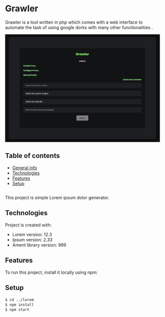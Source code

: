 # Grawler
Grawler is a tool written in php which comes with a web interface to automate the task of using google dorks with many other functionalities .

![Algorithm schema](images/grawler1.png)

## Table of contents
* [General info](#general-info)
* [Technologies](#technologies)
* [Features](#features)
* [Setup](#setup)

## 
This project is simple Lorem ipsum dolor generator.
	
## Technologies
Project is created with:
* Lorem version: 12.3
* Ipsum version: 2.33
* Ament library version: 999
	
## Features
To run this project, install it locally using npm:




## Setup
```
$ cd ../lorem
$ npm install
$ npm start
```
